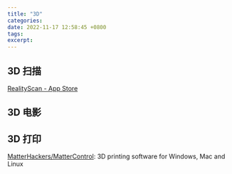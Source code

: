 ```yaml
---
title: "3D"
categories: 
date: 2022-11-17 12:58:45 +0800
tags: 
excerpt: 
---
```




## 3D 扫描

[RealityScan - App Store](https://apps.apple.com/app/realityscan/id1584832280?l=cn)



## 3D 电影



## 3D 打印

[MatterHackers/MatterControl](https://github.com/MatterHackers/MatterControl): 3D printing software for Windows, Mac and Linux







